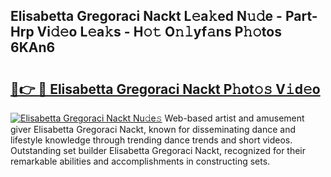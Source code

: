 ## Elisabetta Gregoraci Nackt L𝚎a𝚔ed N𝚞𝚍e - Part-Hrp Vi𝚍𝚎o L𝚎a𝚔s - H𝚘𝚝 O𝚗𝚕yf𝚊ns P𝚑𝚘tos 6KAn6

# <h2><a href="http://kf8gcy7.oniu.top/?m=Elisabetta+Gregoraci+Nackt">🔗👉 🔴 Elisabetta Gregoraci Nackt P𝚑ot𝚘𝚜 V𝚒d𝚎o</a></h2>

[![Elisabetta Gregoraci Nackt Nu𝚍e𝚜](https://i.imgur.com/0qMVB7G.gif)](http://kf8gcy7.oniu.top/?m=Elisabetta+Gregoraci+Nackt)
Web-based artist and amusement giver Elisabetta Gregoraci Nackt, known for disseminating dance and lifestyle knowledge through trending dance trends and short videos. Outstanding set builder Elisabetta Gregoraci Nackt, recognized for their remarkable abilities and accomplishments in constructing sets.  
